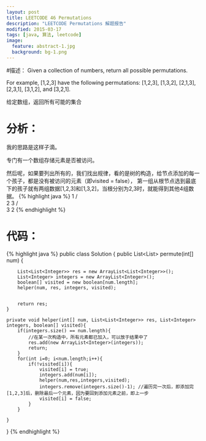 ```yaml
---
layout: post
title: LEETCODE 46 Permutations
description: "LEETCODE Permutations 解题报告"
modified: 2015-03-17
tags: [java, 算法, leetcode]
image:
  feature: abstract-1.jpg
  background: bg-1.png
---
```


#描述：
Given a collection of numbers, return all possible permutations.

For example,
[1,2,3] have the following permutations:
[1,2,3], [1,3,2], [2,1,3], [2,3,1], [3,1,2], and [3,2,1].

给定数组，返回所有可能的集合

# 分析：
我的思路是这样子滴。

专门有一个数组存储元素是否被访问。

然后呢，如果要列出所有的，我们找出规律，看的是树的构造，给节点添加的每一个孩子，都是没有被访问的元素（即visited = false），
第一组从根节点选到最底下的孩子就有两组数据[1,2,3]和[1,3,2]，当根分别为2,3时，就能得到其他4组数据。
{% highlight java %}
   1
   /\
  2  3
 /    \
3      2
{% endhighlight %}
# 代码：
{% highlight java %}
public class Solution {
    public List<List<Integer>> permute(int[] num) {

        List<List<Integer>> res = new ArrayList<List<Integer>>();
        List<Integer> integers = new ArrayList<Integer>();
        boolean[] visited = new boolean[num.length];
        helper(num, res, integers, visited);


        return res;
    }

    private void helper(int[] num, List<List<Integer>> res, List<Integer> integers, boolean[] visited){
        if(integers.size() == num.length){
            //在某一次构造中，所有元素都已加入，可以放于结果中了
            res.add(new ArrayList<Integer>(integers));
            return;
        }
        for(int i=0; i<num.length;i++){
            if(!visited[i]){
                visited[i] = true;
                integers.add(num[i]);
                helper(num,res,integers,visited);
                integers.remove(integers.size()-1); //遍历完一次后，即添加完[1,2,3]后，删除最后一个元素，因为要回到添加元素之前，即上一步
                visited[i] = false;
            }
        }

    }
}
{% endhighlight %}